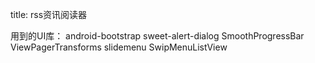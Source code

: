 title: rss资讯阅读器 

用到的UI库：
android-bootstrap
sweet-alert-dialog
SmoothProgressBar
ViewPagerTransforms
slidemenu
SwipMenuListView
